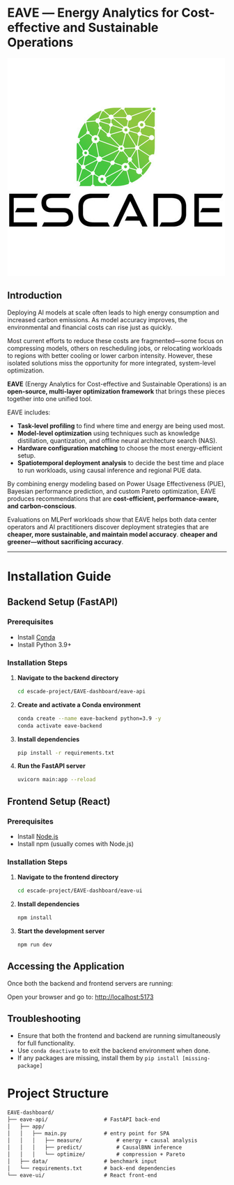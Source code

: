 # EAVE ― Energy Analytics for Cost-effective and Sustainable Operations

![EAVE](escade.jpg)

## Introduction

Deploying AI models at scale often leads to high energy consumption and increased carbon emissions. As model accuracy improves, the environmental and financial costs can rise just as quickly.

Most current efforts to reduce these costs are fragmented—some focus on compressing models, others on rescheduling jobs, or relocating workloads to regions with better cooling or lower carbon intensity. However, these isolated solutions miss the opportunity for more integrated, system-level optimization.

**EAVE** (Energy Analytics for Cost-effective and Sustainable Operations) is an **open-source, multi-layer optimization framework** that brings these pieces together into one unified tool.

EAVE includes:

* **Task-level profiling** to find where time and energy are being used most.  
* **Model-level optimization** using techniques such as knowledge distillation, quantization, and offline neural architecture search (NAS).  
* **Hardware configuration matching** to choose the most energy-efficient setup.  
* **Spatiotemporal deployment analysis** to decide the best time and place to run workloads, using causal inference and regional PUE data.

By combining energy modeling based on Power Usage Effectiveness (PUE), Bayesian performance prediction, and custom Pareto optimization, EAVE produces recommendations that are **cost-efficient, performance-aware, and carbon-conscious**.

Evaluations on MLPerf workloads show that EAVE helps both data center operators and AI practitioners discover deployment strategies that are **cheaper, more sustainable, and maintain model accuracy**.
**cheaper and greener—without sacrificing accuracy**.

---

# Installation Guide

## Backend Setup (FastAPI)

### Prerequisites

* Install [Conda](https://docs.conda.io/projects/conda/en/latest/user-guide/install/)
* Install Python 3.9+

### Installation Steps

1.  **Navigate to the backend directory**
    ```bash
    cd escade-project/EAVE-dashboard/eave-api
    ```

2.  **Create and activate a Conda environment**
    ```bash
    conda create --name eave-backend python=3.9 -y
    conda activate eave-backend
    ```

3.  **Install dependencies**
    ```bash
    pip install -r requirements.txt
    ```

4.  **Run the FastAPI server**
    ```bash
    uvicorn main:app --reload
    ```

## Frontend Setup (React)

### Prerequisites

* Install [Node.js](https://nodejs.org/)
* Install npm (usually comes with Node.js)

### Installation Steps

1.  **Navigate to the frontend directory**
    ```bash
    cd escade-project/EAVE-dashboard/eave-ui
    ```

2.  **Install dependencies**
    ```bash
    npm install
    ```

3.  **Start the development server**
    ```bash
    npm run dev
    ```

## Accessing the Application

Once both the backend and frontend servers are running:

Open your browser and go to: [http://localhost:5173](http://localhost:5173)

## Troubleshooting

* Ensure that both the frontend and backend are running simultaneously for full functionality.
* Use `conda deactivate` to exit the backend environment when done.
* If any packages are missing, install them by `pip install [missing-package]`


# Project Structure
```
EAVE-dashboard/
├── eave-api/                  # FastAPI back-end
│   ├── app/
│   │   ├── main.py            # entry point for SPA
│   │   │   ├── measure/           # energy + causal analysis
│   │   │   ├── predict/           # CausalBNN inference
│   │   │   └── optimize/          # compression + Pareto
│   ├── data/                  # benchmark input
│   └── requirements.txt       # back-end dependencies
└── eave-ui/                   # React front-end
```
